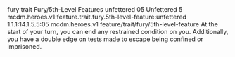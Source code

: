 <ability>
  <metadata>
    <class>fury</class>
    <feature_type>trait</feature_type>
    <file_dpath>Fury/5th-Level Features</file_dpath>
    <item_id>unfettered</item_id>
    <item_index>05</item_index>
    <item_name>Unfettered</item_name>
    <level>5</level>
    <scc>mcdm.heroes.v1:feature.trait.fury.5th-level-feature:unfettered</scc>
    <scdc>1.1.1:14.1.5.5:05</scdc>
    <source>mcdm.heroes.v1</source>
    <type>feature/trait/fury/5th-level-feature</type>
  </metadata>
  <effects>
    <effect type="mundane">At the start of your turn, you can end any restrained condition on you. Additionally, you have a double edge on tests made to escape being confined or imprisoned.</effect>
  </effects>
</ability>
